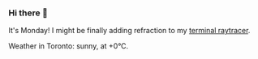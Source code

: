 ### Hi there :wave:

It's Monday! I might be finally adding refraction to my [terminal raytracer](https://github.com/bewuethr/bash-raytracer).

Weather in Toronto: sunny, at +0°C.
